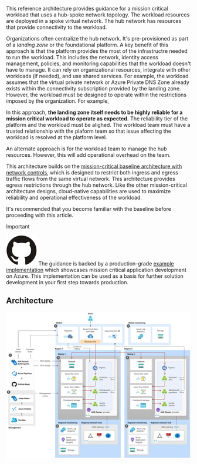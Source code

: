 
This reference architecture provides guidance for a mission critical workload that uses a hub-spoke network topology. The workload resources are deployed in a spoke virtual network. The hub network has resources that provide connectivity to the workload.

Organizations often centralize the hub network. It's pre-provisioned as part of a _landing zone_ or the foundational platform. A key benefit of this approach is that the platform provides the most of the infrastructre needed to run the workload. This includes the network, identity access management, policies, and monitoring capabilities that the workload doesn't have to manage. It can rely on organizational resources, integrate with other workloads (if needed), and use shared services. For example, the workload assumes that the virtual private network or Azure Private DNS Zone already exists within the connectivity subscription provided by the landing zone. However, the workload must be designed to operate within the restrictions imposed by the organization. For example, <TBD> 

In this approach, **the landing zone itself needs to be highly reliable for a mission critical workload to operate as expected.** The reliability tier of the platform and the workload must be alighed. The workload team must have a trusted relationship with the plaform team so that issue affecting the workload is resolved at the platform level. 

An alternate approach is for the workload team to manage the hub resources. However, this will add operational overhead on the team.

This architecture builds on the [mission-critical baseline architecture with network controls](./mission-critical-network-architecture.yml), which is designed to restrict both ingress and egress traffic flows from the same virtual network. This architecture provides egress restrictions through the hub network. Like the other mission-critical architecture designs, cloud-native capabilities are used to maximize reliability and operational effectiveness of the workload.

It's recommended that you become familiar with the baseline before proceeding with this article.

> [!IMPORTANT]
> ![GitHub logo](../../../_images/github.svg) The guidance is backed by a production-grade [example implementation](https://github.com/Azure/Mission-Critical-Connected) which showcases mission critical application development on Azure. This implementation can be used as a basis for further solution development in your first step towards production.

## Architecture

![Architecture diagram of a mission-critical workload in a hub-spoke topology.](./images/mission-critical-architecture-hub-spoke.svg)

